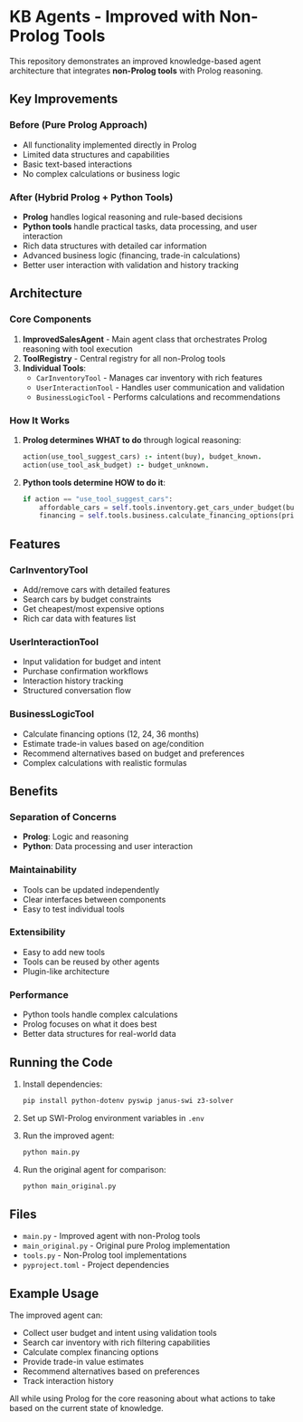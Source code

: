 # KB Agents - Improved with Non-Prolog Tools

This repository demonstrates an improved knowledge-based agent architecture that integrates **non-Prolog tools** with Prolog reasoning.

## Key Improvements

### Before (Pure Prolog Approach)
- All functionality implemented directly in Prolog
- Limited data structures and capabilities
- Basic text-based interactions
- No complex calculations or business logic

### After (Hybrid Prolog + Python Tools)
- **Prolog** handles logical reasoning and rule-based decisions
- **Python tools** handle practical tasks, data processing, and user interaction
- Rich data structures with detailed car information
- Advanced business logic (financing, trade-in calculations)
- Better user interaction with validation and history tracking

## Architecture

### Core Components

1. **ImprovedSalesAgent** - Main agent class that orchestrates Prolog reasoning with tool execution
2. **ToolRegistry** - Central registry for all non-Prolog tools
3. **Individual Tools**:
   - `CarInventoryTool` - Manages car inventory with rich features
   - `UserInteractionTool` - Handles user communication and validation
   - `BusinessLogicTool` - Performs calculations and recommendations

### How It Works

1. **Prolog determines WHAT to do** through logical reasoning:
   ```prolog
   action(use_tool_suggest_cars) :- intent(buy), budget_known.
   action(use_tool_ask_budget) :- budget_unknown.
   ```

2. **Python tools determine HOW to do it**:
   ```python
   if action == "use_tool_suggest_cars":
       affordable_cars = self.tools.inventory.get_cars_under_budget(budget)
       financing = self.tools.business.calculate_financing_options(price, budget)
   ```

## Features

### CarInventoryTool
- Add/remove cars with detailed features
- Search cars by budget constraints
- Get cheapest/most expensive options
- Rich car data with features list

### UserInteractionTool
- Input validation for budget and intent
- Purchase confirmation workflows
- Interaction history tracking
- Structured conversation flow

### BusinessLogicTool
- Calculate financing options (12, 24, 36 months)
- Estimate trade-in values based on age/condition
- Recommend alternatives based on budget and preferences
- Complex calculations with realistic formulas

## Benefits

### Separation of Concerns
- **Prolog**: Logic and reasoning
- **Python**: Data processing and user interaction

### Maintainability
- Tools can be updated independently
- Clear interfaces between components
- Easy to test individual tools

### Extensibility
- Easy to add new tools
- Tools can be reused by other agents
- Plugin-like architecture

### Performance
- Python tools handle complex calculations
- Prolog focuses on what it does best
- Better data structures for real-world data

## Running the Code

1. Install dependencies:
   ```bash
   pip install python-dotenv pyswip janus-swi z3-solver
   ```

2. Set up SWI-Prolog environment variables in `.env`

3. Run the improved agent:
   ```bash
   python main.py
   ```

4. Run the original agent for comparison:
   ```bash
   python main_original.py
   ```

## Files

- `main.py` - Improved agent with non-Prolog tools
- `main_original.py` - Original pure Prolog implementation
- `tools.py` - Non-Prolog tool implementations
- `pyproject.toml` - Project dependencies

## Example Usage

The improved agent can:
- Collect user budget and intent using validation tools
- Search car inventory with rich filtering capabilities
- Calculate complex financing options
- Provide trade-in value estimates
- Recommend alternatives based on preferences
- Track interaction history

All while using Prolog for the core reasoning about what actions to take based on the current state of knowledge.